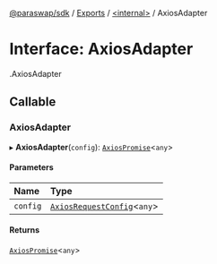 [@paraswap/sdk](../README.md) / [Exports](../modules.md) / [<internal\>](../modules/internal_.md) / AxiosAdapter

# Interface: AxiosAdapter

[<internal>](../modules/internal_.md).AxiosAdapter

## Callable

### AxiosAdapter

▸ **AxiosAdapter**(`config`): [`AxiosPromise`](internal_.AxiosPromise.md)<`any`\>

#### Parameters

| Name | Type |
| :------ | :------ |
| `config` | [`AxiosRequestConfig`](internal_.AxiosRequestConfig.md)<`any`\> |

#### Returns

[`AxiosPromise`](internal_.AxiosPromise.md)<`any`\>
